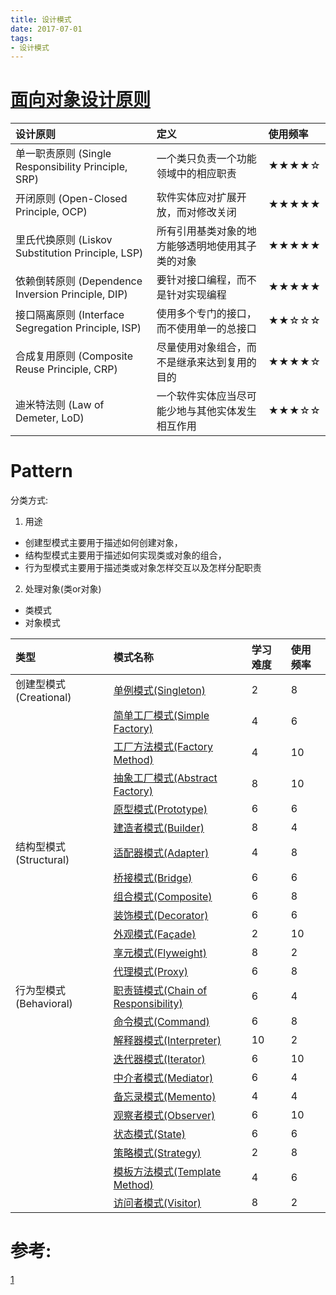 ```yaml
---
title: 设计模式
date: 2017-07-01
tags:
- 设计模式
---
```



# [面向对象设计原则](Principle.md)

|设计原则|定义|使用频率|
|:--|:--|:--|
|单一职责原则 (Single Responsibility Principle, SRP)|一个类只负责一个功能领域中的相应职责|★★★★☆|
|开闭原则 (Open-Closed Principle, OCP)|软件实体应对扩展开放，而对修改关闭|★★★★★|
|里氏代换原则 (Liskov Substitution Principle, LSP)|所有引用基类对象的地方能够透明地使用其子类的对象|★★★★★|
|依赖倒转原则 (Dependence Inversion Principle, DIP)|要针对接口编程，而不是针对实现编程|★★★★★|
|接口隔离原则 (Interface Segregation Principle, ISP)|使用多个专门的接口，而不使用单一的总接口|★★☆☆☆|
|合成复用原则 (Composite Reuse Principle, CRP)|尽量使用对象组合，而不是继承来达到复用的目的|★★★★☆|
|迪米特法则 (Law of Demeter, LoD)|一个软件实体应当尽可能少地与其他实体发生相互作用|★★★☆☆|

# Pattern

分类方式:

1. 用途
* 创建型模式主要用于描述如何创建对象，
* 结构型模式主要用于描述如何实现类或对象的组合，
* 行为型模式主要用于描述类或对象怎样交互以及怎样分配职责
2. 处理对象(类or对象)
* 类模式
* 对象模式


|类型|模式名称|学习难度|使用频率|
|:--|:--|:--|:--|
|创建型模式(Creational)|[单例模式(Singleton)](单例模式.md)|2|8|
||[简单工厂模式(Simple Factory)](简单工厂模式.md)|4|6|
||[工厂方法模式(Factory Method)](工厂方法模式.md)|4|10|
||[抽象工厂模式(Abstract Factory)](抽象工厂模式.md)|8|10|
||[原型模式(Prototype)](原型模式.md)|6|6|
||[建造者模式(Builder)](建造者模式.md)|8|4|
|结构型模式(Structural)|[适配器模式(Adapter)](适配器模式.md)|4|8|
||[桥接模式(Bridge)](桥接模式.md)|6|6|
||[组合模式(Composite)](组合模式.md)|6|8|
||[装饰模式(Decorator)](装饰模式.md)|6|6|
||[外观模式(Façade)](外观模式.md)|2|10|
||[享元模式(Flyweight)](享元模式.md)|8|2|
||[代理模式(Proxy)](代理模式.md)|6|8|
|行为型模式(Behavioral)|[职责链模式(Chain of Responsibility)](职责链模式.md)|6|4|
||[命令模式(Command)](命令模式.md)|6|8|
||[解释器模式(Interpreter)](解释器模式.md)|10|2|
||[迭代器模式(Iterator)](迭代器模式.md)|6|10|
||[中介者模式(Mediator)](中介者模式.md)|6|4|
||[备忘录模式(Memento)](备忘录模式.md)|4|4|
||[观察者模式(Observer)](观察者模式.md)|6|10|
||[状态模式(State)](状态模式.md)|6|6|
||[策略模式(Strategy)](策略模式.md)|2|8|
||[模板方法模式(Template Method)](模板方法模式.md)|4|6|
||[访问者模式(Visitor)](访问者模式.md)|8|2|



# 参考:

[1](https://gof.quanke.name)